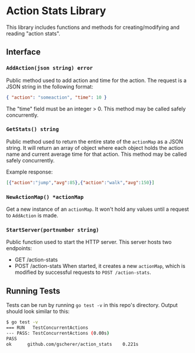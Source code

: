 # Action Stats Library

This library includes functions and methods for creating/modifying and reading "action stats". 

## Interface

### `AddAction(json string) error`

Public method used to add action and time for the action. 
The request is a JSON string in the following format:
```json
{ "action": "someaction", "time": 10 }
```
The "time" field must be an integer > 0.
This method may be called safely concurrently.

### `GetStats() string`

Public method used to return the entire state of the `actionMap` as
a JSON string. It will return an array of object where each object
holds the action name and current average time for that action.
This method may be called safely concurrently.

Example response:

```json
[{"action":"jump","avg":85},{"action":"walk","avg":150}]
```

### `NewActionMap() *actionMap`

Get a new instance of an `actionMap`. It won't hold any values until a request to `AddAction` is made.

### `StartServer(portnumber string)`

Public function used to start the HTTP server. This server hosts two endpoints:
  - GET /action-stats
  - POST /action-stats
When started, it creates a new `actionMap`, which is modified by successful requests to `POST /action-stats`.

## Running Tests

Tests can be run by running `go test -v` in this repo's directory. Output should look similar to this:

```sh
$ go test -v
=== RUN   TestConcurrentActions
--- PASS: TestConcurrentActions (0.00s)
PASS
ok  	github.com/gscherer/action_stats	0.221s
```
